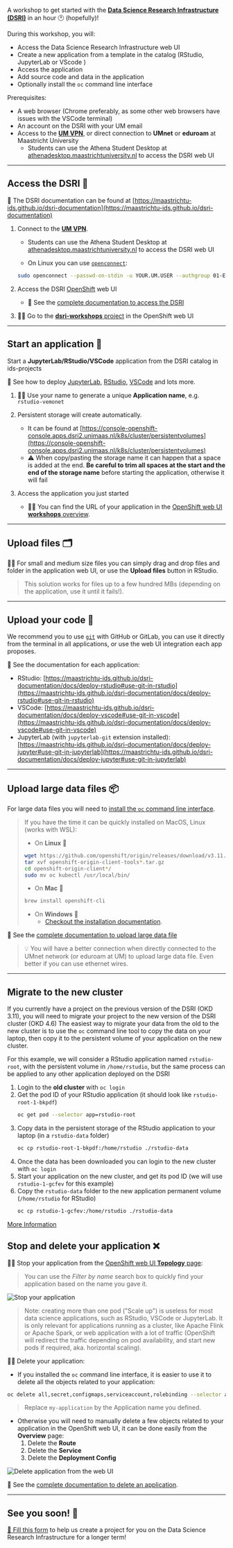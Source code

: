 A workshop to get started with the [**Data Science Research Infrastructure (DSRI)**](https://maastrichtu-ids.github.io/dsri-documentation/) in an hour 🕐 (hopefully)!

During this workshop, you will:

* Access the Data Science Research Infrastructure web UI
* Create a new application from a template in the catalog (RStudio, JupyterLab or VScode )
* Access the application
* Add source code and data in the application
* Optionally install the `oc` command line interface

Prerequisites:

* A web browser (Chrome preferably, as some other web browsers have issues with the VSCode terminal)
* An account on the DSRI with your UM email
* Access to the [**UM VPN**](https://vpn.maastrichtuniversity.nl), or direct connection to **UMnet** or **eduroam** at Maastricht University
  * Students can use the Athena Student Desktop at [athenadesktop.maastrichtuniversity.nl](https://athenadesktop.maastrichtuniversity.nl) to access the DSRI web UI

---

## Access the DSRI 🔑

📖 The DSRI documentation can be found at [https://maastrichtu-ids.github.io/dsri-documentation](https://maastrichtu-ids.github.io/dsri-documentation)

1. Connect to the [**UM VPN**](https://vpn.maastrichtuniversity.nl).

	- Students can use the Athena Student Desktop at [athenadesktop.maastrichtuniversity.nl](https://athenadesktop.maastrichtuniversity.nl) to access the DSRI web UI

	- On Linux you can use [`openconnect`](https://websiteforstudents.com/install-openconnect-ssl-vpn-client-on-ubuntu-18-04-18-04/):

    ```bash
    sudo openconnect --passwd-on-stdin -u YOUR.UM.USER --authgroup 01-Employees vpn-rw1.maastrichtuniversity.nl
    ```

2. Access the DSRI [OpenShift](https://www.okd.io/) web UI

	- 📖 See the [complete documentation to access the DSRI](https://maastrichtu-ids.github.io/dsri-documentation/docs/access-dsri)

3. 👩‍💻 Go to the [**dsri-workshops** project](https://console-openshift-console.apps.dsri2.unimaas.nl/topology/ns/dsri-workshop/graph) in the OpenShift web UI

---

## Start an application 🚀

Start a **JupyterLab/RStudio/VSCode** application from the DSRI catalog in ids-projects

📖 See how to deploy [JupyterLab](https://maastrichtu-ids.github.io/dsri-documentation/docs/deploy-jupyter), [RStudio](https://maastrichtu-ids.github.io/dsri-documentation/docs/deploy-rstudio), [VSCode](https://maastrichtu-ids.github.io/dsri-documentation/docs/deploy-vscode) and lots more.

1. 👨‍💻 Use your name to generate a unique **Application name**, e.g. `rstudio-vemonet`
2. Persistent storage will create automatically.
	- It can be found at [https://console-openshift-console.apps.dsri2.unimaas.nl/k8s/cluster/persistentvolumes](https://console-openshift-console.apps.dsri2.unimaas.nl/k8s/cluster/persistentvolumes)
	- ⚠️ When copy/pasting the storage name it can happen that a space is added at the end. **Be careful to trim all spaces at the start and the end of the storage name** before starting the application, otherwise it will fail

3. Access the application you just started

	- 👩‍💻 You can find the URL of your application in the [OpenShift web UI **workshops** overview](https://console-openshift-console.apps.dsri2.unimaas.nl/topology/ns/workspace-workshop).

---

## Upload files 🗂️

👨‍💻 For small and medium size files you can simply drag and drop files and folder in the application web UI, or use the **Upload files** button in RStudio.

> This solution works for files up to a few hundred MBs (depending on the application, use it until it fails!).

---

## Upload your code 📜

We recommend you to use [`git`](https://git-scm.com/) with GitHub or GitLab, you can use it directly from the terminal in all applications, or use the web UI integration each app proposes.

📖 See the documentation for each application:

* RStudio: [https://maastrichtu-ids.github.io/dsri-documentation/docs/deploy-rstudio#use-git-in-rstudio](https://maastrichtu-ids.github.io/dsri-documentation/docs/deploy-rstudio#use-git-in-rstudio)
* VSCode: [https://maastrichtu-ids.github.io/dsri-documentation/docs/deploy-vscode#use-git-in-vscode](https://maastrichtu-ids.github.io/dsri-documentation/docs/deploy-vscode#use-git-in-vscode)
* JupyterLab (with `jupyterlab-git` extension installed): [https://maastrichtu-ids.github.io/dsri-documentation/docs/deploy-jupyter#use-git-in-jupyterlab](https://maastrichtu-ids.github.io/dsri-documentation/docs/deploy-jupyter#use-git-in-jupyterlab)

---

## Upload large data files 📦

For large data files you will need to [install the `oc` command line interface](https://maastrichtu-ids.github.io/dsri-documentation/docs/openshift-install).

> If you have the time it can be quickly installed on MacOS, Linux (works with WSL):
>
> * On **Linux** 🐧
>
> ```bash
> wget https://github.com/openshift/origin/releases/download/v3.11.0/openshift-origin-client-tools-v3.11.0-0cbc58b-linux-64bit.tar.gz
> tar xvf openshift-origin-client-tools*.tar.gz
> cd openshift-origin-client*/
> sudo mv oc kubectl /usr/local/bin/
> ```
>
> * On **Mac** 🍎
>
> ```bash
> brew install openshift-cli
> ```
>
> * On **Windows** 🏢 
>   * [Checkout the installation documentation](https://maastrichtu-ids.github.io/dsri-documentation/docs/openshift-install#on-windows).

📖 See the [complete documentation to upload large data file](https://maastrichtu-ids.github.io/dsri-documentation/docs/openshift-load-data)

> 💡 You will have a better connection when directly connected to the UMnet network (or eduroam at UM) to upload large data file. Even better if you can use ethernet wires.

---

## Migrate to the new cluster
If you currently have a project on the previous version of the DSRI (OKD 3.11), you will need to migrate your project to the new version of the DSRI cluster (OKD 4.6)
The easiest way to migrate your data from the old to the new cluster is to use the `oc` command line tool to copy the data on your laptop, then copy it to the persistent volume of your application on the new cluster.

For this example, we will consider a RStudio application named `rstudio-root`, with the persistent volume in `/home/rstudio`, but the same process can be applied to any other application deployed on the DSRI

1. Login to the **old cluster** with `oc login`
2. Get the pod ID of your RStudio application (it should look like `rstudio-root-1-bkpdf`)
	```bash 
	oc get pod --selector app=rstudio-root
	```
3. Copy data in the persistent storage of the RStudio application to your laptop (in a `rstudio-data` folder)
	```bash 
	oc cp rstudio-root-1-bkpdf:/home/rstudio ./rstudio-data
	```
4. Once the data has been downloaded you can login to the new cluster with `oc login`
5. Start your application on the new cluster, and get its pod ID (we will use `rstudio-1-gcfev` for this example)
6. Copy the `rstudio-data` folder to the new application permanent volume (`/home/rstudio` for RStudio)
	```bash 
	oc cp rstudio-1-gcfev:/home/rstudio ./rstudio-data
	```
[More Information ](https://maastrichtu-ids.github.io/dsri-documentation/docs/openshift-migrate-project/)

## Stop and delete your application ❌

👨‍💻 Stop your application from the [OpenShift web UI **Topology** page](https://console-openshift-console.apps.dsri2.unimaas.nl/topology/ns/dsri-workshop/graph):

> You can use the *Filter by name* search box to quickly find your application based on the name you gave it.

![Stop your application](https://raw.githubusercontent.com/MaastrichtU-IDS/dsri-documentation/master/website/static/img/screenshot_scaledown_pod.png)

> Note: creating more than one pod ("Scale up") is useless for most data science applications, such as RStudio, VSCode or JupyterLab. It is only relevant for applications running as a cluster, like Apache Flink or Apache Spark, or web application with a lot of traffic (OpenShift will redirect the traffic depending on pod availability, and start new pods if required, aka. horizontal scaling).

👩‍💻 Delete your application:

* If you installed the `oc` command line interface, it is easier to use it to delete all the objects related to your application:

```bash
oc delete all,secret,configmaps,serviceaccount,rolebinding --selector app=my-application
```

> Replace `my-application` by the Application name you defined.

* Otherwise you will need to manually delete a few objects related to your application in the OpenShift web UI, it can be done easily from the **Overview** page:
  1. Delete the **Route**
  2. Delete the **Service**
  3. Delete the **Deployment Config** 

<img src="https://raw.githubusercontent.com/MaastrichtU-IDS/dsri-documentation/master/website/static/img/screenshot_delete_application.png" alt="Delete application from the web UI" style="max-width: 100%; max-height: 100%;" />

📖 See the [complete documentation to delete an application](https://maastrichtu-ids.github.io/dsri-documentation/docs/openshift-delete-services#delete-an-application).

---

## See you soon! 👋

[📝 Fill this form](https://docs.google.com/forms/d/e/1FAIpQLSdndn0naNmj2ACpLE5j1S3Ngb1PCXK_Gl7oB-hI_mN4Z_NBQw/viewform) to help us create a project for you on the Data Science Research Infrastructure for a longer term!
